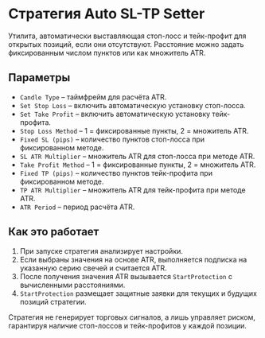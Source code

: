 # Стратегия Auto SL-TP Setter

Утилита, автоматически выставляющая стоп-лосс и тейк-профит для открытых позиций, если они отсутствуют. Расстояние можно задать фиксированным числом пунктов или как множитель ATR.

## Параметры

- `Candle Type` – таймфрейм для расчёта ATR.
- `Set Stop Loss` – включить автоматическую установку стоп-лосса.
- `Set Take Profit` – включить автоматическую установку тейк-профита.
- `Stop Loss Method` – 1 = фиксированные пункты, 2 = множитель ATR.
- `Fixed SL (pips)` – количество пунктов стоп-лосса при фиксированном методе.
- `SL ATR Multiplier` – множитель ATR для стоп-лосса при методе ATR.
- `Take Profit Method` – 1 = фиксированные пункты, 2 = множитель ATR.
- `Fixed TP (pips)` – количество пунктов тейк-профита при фиксированном методе.
- `TP ATR Multiplier` – множитель ATR для тейк-профита при методе ATR.
- `ATR Period` – период расчёта ATR.

## Как это работает

1. При запуске стратегия анализирует настройки.
2. Если выбраны значения на основе ATR, выполняется подписка на указанную серию свечей и считается ATR.
3. После получения значения ATR вызывается `StartProtection` с вычисленными расстояниями.
4. `StartProtection` размещает защитные заявки для текущих и будущих позиций стратегии.

Стратегия не генерирует торговых сигналов, а лишь управляет риском, гарантируя наличие стоп-лоссов и тейк-профитов у каждой позиции.
